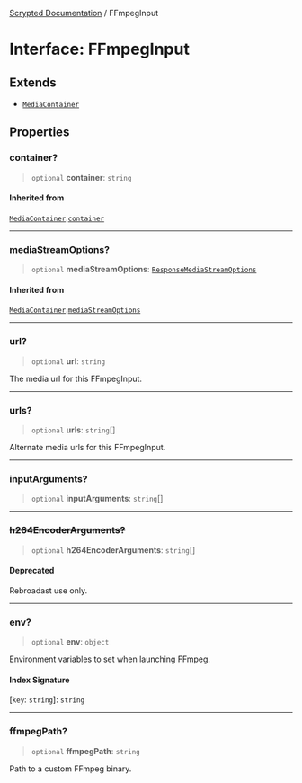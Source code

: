 [Scrypted Documentation](../globals.md) / FFmpegInput

# Interface: FFmpegInput

## Extends

- [`MediaContainer`](MediaContainer.md)

## Properties

### container?

> `optional` **container**: `string`

#### Inherited from

[`MediaContainer`](MediaContainer.md).[`container`](MediaContainer.md#container)

***

### mediaStreamOptions?

> `optional` **mediaStreamOptions**: [`ResponseMediaStreamOptions`](ResponseMediaStreamOptions.md)

#### Inherited from

[`MediaContainer`](MediaContainer.md).[`mediaStreamOptions`](MediaContainer.md#mediastreamoptions)

***

### url?

> `optional` **url**: `string`

The media url for this FFmpegInput.

***

### urls?

> `optional` **urls**: `string`[]

Alternate media urls for this FFmpegInput.

***

### inputArguments?

> `optional` **inputArguments**: `string`[]

***

### ~~h264EncoderArguments?~~

> `optional` **h264EncoderArguments**: `string`[]

#### Deprecated

Rebroadast use only.

***

### env?

> `optional` **env**: `object`

Environment variables to set when launching FFmpeg.

#### Index Signature

 \[`key`: `string`\]: `string`

***

### ffmpegPath?

> `optional` **ffmpegPath**: `string`

Path to a custom FFmpeg binary.
